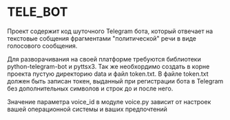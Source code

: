 # TELE_BOT

Проект содержит код шуточного Telegram бота, который отвечает на текстовые собщения фрагментами "политической" речи в виде голосового сообщения.

Для разворачивания на своей платформе требуются библиотеки python-telegram-bot и pyttsx3.
Так же необхордимо создать в корне проекта пустую директорию data и файл token.txt. 
В файле token.txt должен быть записан токен, выданный при регистрации бота в Telegram без дополнительных символов и строк до и после него.

Значение параметра voice_id в модуле voice.py зависит от настроек вашей операционной системы и ваших предпочтений
